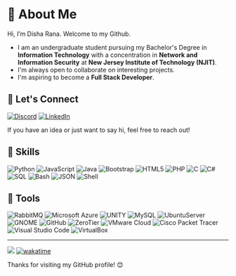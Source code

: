 # 💫 About Me

Hi, I’m Disha Rana. Welcome to my Github.

-  I am an undergraduate student pursuing my Bachelor's Degree in **Information Technology** with a concentration in **Network and Information Security** at **New Jersey Institute of Technology (NJIT)**.
-  I'm always open to collaborate on interesting projects.
-  I'm aspiring to become a **Full Stack Developer**.

## 🤝 Let's Connect

[![Discord](https://img.shields.io/badge/Discord-%237289DA.svg?logo=discord&logoColor=white)](https://discord.gg/disharanaa) [![LinkedIn](https://img.shields.io/badge/LinkedIn-%230077B5.svg?logo=linkedin&logoColor=white)](https://www.linkedin.com/in/disha-rana)

If you have an idea or just want to say hi, feel free to reach out!

## 🎯 Skills

![Python](https://img.shields.io/badge/python-3670A0?style=flat-square&logo=python&logoColor=ffdd54) 
![JavaScript](https://img.shields.io/badge/javascript-%23323330.svg?style=flat-square&logo=javascript&logoColor=%23F7DF1E) 
![Java](https://img.shields.io/badge/java-%23ED8B00.svg?style=flat-square&logo=java&logoColor=white) 
![Bootstrap](https://img.shields.io/badge/-Bootstrap-7952B3?logo=bootstrap&logoColor=white&style=flat) 
![HTML5](https://img.shields.io/badge/html5-%23E34F26.svg?style=flat-square&logo=html5&logoColor=white)
![PHP](https://img.shields.io/badge/php-%23777BB4.svg?style=flat-square&logo=php&logoColor=white)
![C](https://img.shields.io/badge/c-%2300599C.svg?style=flat-square&logo=c&logoColor=white)
![C#](https://img.shields.io/badge/c%23-%23239120.svg?style=flat-square&logo=c-sharp&logoColor=white) 
![SQL](https://img.shields.io/badge/-SQL-4479A1?logo=sql&logoColor=white&style=flat)
![Bash](https://img.shields.io/badge/-Bash-4EAA25?logo=gnubash&logoColor=white&style=flat)
![JSON](https://img.shields.io/badge/JSON-000000?style=flat-square&logo=json&logoColor=white)
![Shell](https://img.shields.io/badge/Shell-4EAA25?style=flat-square&logo=gnu-bash&logoColor=white)

## 🔧 Tools

![RabbitMQ](https://img.shields.io/badge/RabbitMQ-FF6600?style=flat-square&logo=rabbitmq&logoColor=white)
![Microsoft Azure](https://img.shields.io/badge/Microsoft_Azure-0089D6?style=flat-square&logo=microsoft-azure&logoColor=white)
![UNITY](https://img.shields.io/badge/Unity-%2320232a.svg?style=flat-square&logo=unity&logoColor=white)
![MySQL](https://img.shields.io/badge/MySQL-4479A1?style=flat-square&logo=mysql&logoColor=white)
![UbuntuServer](https://img.shields.io/badge/Ubuntu-E95420?style=flat-square&logo=ubuntu&logoColor=white)
![GNOME](https://img.shields.io/badge/GNOME-4A86CF?style=flat-square&logo=gnome&logoColor=white)
![GitHub](https://img.shields.io/badge/GitHub-181717?style=flat-square&logo=github&logoColor=white)
![ZeroTier](https://img.shields.io/badge/ZeroTier-235689?style=flat-square&logo=zerotier&logoColor=white)
![VMware Cloud](https://img.shields.io/badge/VMware_Cloud-607078?style=flat-square&logo=vmware&logoColor=white)
![Cisco Packet Tracer](https://img.shields.io/badge/Cisco_Packet_Tracer-1BA0D7?style=flat-square&logo=cisco&logoColor=white)
![Visual Studio Code](https://img.shields.io/badge/Visual_Studio_Code-007ACC?style=flat-square&logo=visual-studio-code&logoColor=white)
![VirtualBox](https://img.shields.io/badge/VirtualBox-183A61?style=flat-square&logo=virtualbox&logoColor=white)

---
[![](https://visitcount.itsvg.in/api?id=DishaRanaa&label=Profile%20Views&color=10&icon=0&pretty=true)](https://visitcount.itsvg.in)
[![wakatime](https://wakatime.com/badge/user/4b493d1b-d57f-4712-971c-aa1b4b7327b0.svg)](https://wakatime.com/@4b493d1b-d57f-4712-971c-aa1b4b7327b0)

Thanks for visiting my GitHub profile! 😊

<!--
**DishaRanaa/DishaRanaa** is a ✨ _special_ ✨ repository because its `README.md` (this file) appears on your GitHub profile.

Here are some ideas to get you started:

- 🔭 I’m currently working on ...
- 🌱 I’m currently learning ...
- 👯 I’m looking to collaborate on ...
- 🤔 I’m looking for help with ...
- 💬 Ask me about ...
- 📫 How to reach me: ...
- 😄 Pronouns: ...
- ⚡ Fun fact: ...
-->
